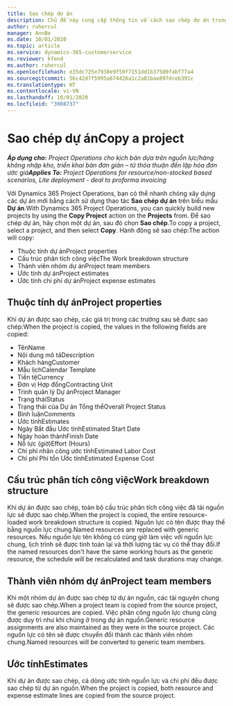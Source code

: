 ```yaml
---
title: Sao chép dự án
description: Chủ đề này cung cấp thông tin về cách sao chép dự án trong Dynamics 365 Project Operations.
author: ruhercul
manager: AnnBe
ms.date: 10/01/2020
ms.topic: article
ms.service: dynamics-365-customerservice
ms.reviewer: kfend
ms.author: ruhercul
ms.openlocfilehash: e35dc725e7938e9f59f7151dd1b37500fabf77a4
ms.sourcegitcommit: 56c42d7f5995a674426a1c2a81bae897dceb391c
ms.translationtype: HT
ms.contentlocale: vi-VN
ms.lasthandoff: 10/01/2020
ms.locfileid: "3908737"
---
```

# <a name="copy-a-project"></a><span data-ttu-id="a428a-103">Sao chép dự án</span><span class="sxs-lookup"><span data-stu-id="a428a-103">Copy a project</span></span>

<span data-ttu-id="a428a-104">_**Áp dụng cho:** Project Operations cho kịch bản dựa trên nguồn lực/hàng không nhập kho, triển khai bản đơn giản – từ thỏa thuận đến lập hóa đơn ước giá_</span><span class="sxs-lookup"><span data-stu-id="a428a-104">_**Applies To:** Project Operations for resource/non-stocked based scenarios, Lite deployment - deal to proforma invoicing_</span></span>

<span data-ttu-id="a428a-105">Với Dynamics 365 Project Operations, bạn có thể nhanh chóng xây dựng các dự án mới bằng cách sử dụng thao tác **Sao chép dự án** trên biểu mẫu **Dự án**.</span><span class="sxs-lookup"><span data-stu-id="a428a-105">With Dynamics 365 Project Operations, you can quickly build new projects by using the **Copy Project** action on the **Projects** from.</span></span> <span data-ttu-id="a428a-106">Để sao chép dự án, hãy chọn một dự án, sau đó chọn **Sao chép**.</span><span class="sxs-lookup"><span data-stu-id="a428a-106">To copy a project, select a project, and then select **Copy**.</span></span> <span data-ttu-id="a428a-107">Hành động sẽ sao chép:</span><span class="sxs-lookup"><span data-stu-id="a428a-107">The action will copy:</span></span>

- <span data-ttu-id="a428a-108">Thuộc tính dự án</span><span class="sxs-lookup"><span data-stu-id="a428a-108">Project properties</span></span>
- <span data-ttu-id="a428a-109">Cấu trúc phân tích công việc</span><span class="sxs-lookup"><span data-stu-id="a428a-109">The Work breakdown structure</span></span>
- <span data-ttu-id="a428a-110">Thành viên nhóm dự án</span><span class="sxs-lookup"><span data-stu-id="a428a-110">Project team members</span></span>
- <span data-ttu-id="a428a-111">Ước tính dự án</span><span class="sxs-lookup"><span data-stu-id="a428a-111">Project estimates</span></span>
- <span data-ttu-id="a428a-112">Ước tính chi phí dự án</span><span class="sxs-lookup"><span data-stu-id="a428a-112">Project expense estimates</span></span>

## <a name="project-properties"></a><span data-ttu-id="a428a-113">Thuộc tính dự án</span><span class="sxs-lookup"><span data-stu-id="a428a-113">Project properties</span></span>

<span data-ttu-id="a428a-114">Khi dự án được sao chép, các giá trị trong các trường sau sẽ được sao chép:</span><span class="sxs-lookup"><span data-stu-id="a428a-114">When the project is copied, the values in the following fields are copied:</span></span>

- <span data-ttu-id="a428a-115">Tên</span><span class="sxs-lookup"><span data-stu-id="a428a-115">Name</span></span>
- <span data-ttu-id="a428a-116">Nội dung mô tả</span><span class="sxs-lookup"><span data-stu-id="a428a-116">Description</span></span>
- <span data-ttu-id="a428a-117">Khách hàng</span><span class="sxs-lookup"><span data-stu-id="a428a-117">Customer</span></span>
- <span data-ttu-id="a428a-118">Mẫu lịch</span><span class="sxs-lookup"><span data-stu-id="a428a-118">Calendar Template</span></span>
- <span data-ttu-id="a428a-119">Tiền tệ</span><span class="sxs-lookup"><span data-stu-id="a428a-119">Currency</span></span>
- <span data-ttu-id="a428a-120">Đơn vị Hợp đồng</span><span class="sxs-lookup"><span data-stu-id="a428a-120">Contracting Unit</span></span>
- <span data-ttu-id="a428a-121">Trình quản lý Dự án</span><span class="sxs-lookup"><span data-stu-id="a428a-121">Project Manager</span></span>
- <span data-ttu-id="a428a-122">Trạng thái</span><span class="sxs-lookup"><span data-stu-id="a428a-122">Status</span></span>
- <span data-ttu-id="a428a-123">Trạng thái của Dự án Tổng thể</span><span class="sxs-lookup"><span data-stu-id="a428a-123">Overall Project Status</span></span>
- <span data-ttu-id="a428a-124">Bình luận</span><span class="sxs-lookup"><span data-stu-id="a428a-124">Comments</span></span>
- <span data-ttu-id="a428a-125">Ước tính</span><span class="sxs-lookup"><span data-stu-id="a428a-125">Estimates</span></span>
- <span data-ttu-id="a428a-126">Ngày Bắt đầu Ước tính</span><span class="sxs-lookup"><span data-stu-id="a428a-126">Estimated Start Date</span></span>
- <span data-ttu-id="a428a-127">Ngày hoàn thành</span><span class="sxs-lookup"><span data-stu-id="a428a-127">Finish Date</span></span>
- <span data-ttu-id="a428a-128">Nỗ lực (giờ)</span><span class="sxs-lookup"><span data-stu-id="a428a-128">Effort (Hours)</span></span>
- <span data-ttu-id="a428a-129">Chi phí nhân công ước tính</span><span class="sxs-lookup"><span data-stu-id="a428a-129">Estimated Labor Cost</span></span>
- <span data-ttu-id="a428a-130">Chi phí Phí tổn Ước tính</span><span class="sxs-lookup"><span data-stu-id="a428a-130">Estimated Expense Cost</span></span>

## <a name="work-breakdown-structure"></a><span data-ttu-id="a428a-131">Cấu trúc phân tích công việc</span><span class="sxs-lookup"><span data-stu-id="a428a-131">Work breakdown structure</span></span>

<span data-ttu-id="a428a-132">Khi dự án được sao chép, toàn bộ cấu trúc phân tích công việc đã tải nguồn lực sẽ được sao chép.</span><span class="sxs-lookup"><span data-stu-id="a428a-132">When the project is copied, the entire resource-loaded work breakdown structure is copied.</span></span> <span data-ttu-id="a428a-133">Nguồn lực có tên được thay thế bằng nguồn lực chung.</span><span class="sxs-lookup"><span data-stu-id="a428a-133">Named resources are replaced with generic resources.</span></span> <span data-ttu-id="a428a-134">Nếu nguồn lực tên không có cùng giờ làm việc với nguồn lực chung, lịch trình sẽ được tính toán lại và thời lượng tác vụ có thể thay đổi.</span><span class="sxs-lookup"><span data-stu-id="a428a-134">If the named resources don't have the same working hours as the generic resource, the schedule will be recalculated and task durations may change.</span></span>

## <a name="project-team-members"></a><span data-ttu-id="a428a-135">Thành viên nhóm dự án</span><span class="sxs-lookup"><span data-stu-id="a428a-135">Project team members</span></span>

<span data-ttu-id="a428a-136">Khi một nhóm dự án được sao chép từ dự án nguồn, các tài nguyên chung sẽ được sao chép.</span><span class="sxs-lookup"><span data-stu-id="a428a-136">When a project team is copied from the source project, the generic resources are copied.</span></span> <span data-ttu-id="a428a-137">Việc phân công nguồn lực chung cũng được duy trì như khi chúng ở trong dự án nguồn.</span><span class="sxs-lookup"><span data-stu-id="a428a-137">Generic resource assignments are also maintained as they were in the source project.</span></span> <span data-ttu-id="a428a-138">Các nguồn lực có tên sẽ được chuyển đổi thành các thành viên nhóm chung.</span><span class="sxs-lookup"><span data-stu-id="a428a-138">Named resources will be converted to generic team members.</span></span>

## <a name="estimates"></a><span data-ttu-id="a428a-139">Ước tính</span><span class="sxs-lookup"><span data-stu-id="a428a-139">Estimates</span></span>

<span data-ttu-id="a428a-140">Khi dự án được sao chép, cả dòng ước tính nguồn lực và chi phí đều được sao chép từ dự án nguồn.</span><span class="sxs-lookup"><span data-stu-id="a428a-140">When the project is copied, both resource and expense estimate lines are copied from the source project.</span></span>